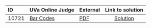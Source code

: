 | ID | UVa Online Judge | External | Link to solution |
|:---|:---|:---|:---:|
| 10721 | [Bar Codes](https://onlinejudge.org/index.php?option=com_onlinejudge&Itemid=8&category=655&page=show_problem&problem=1662) | [PDF](https://onlinejudge.org/external/107/10721.pdf) | [Solution](https://github.com/versenyi98/uva-solutions/tree/main/solutions/10721%20-%20Bar%20Codes)|

